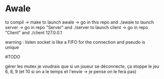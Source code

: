 # Awale

to compil -> make
to launch awale -> go in this repo and ./awale
to launch server -> go in repo "Server" and ./server
to launch client -> go in repo "Client" and ./client 127.0.0.1 

warning : listen socket is like a FIFO for the connection and pseudo is unique


#TODO

gérer les mutex
je voudrais que si un joueur se déconnecte, ça stoppe le jeu
6, 8, 9 (et 10 si on a le temps et l'envie -> je pense on le fera pas)
